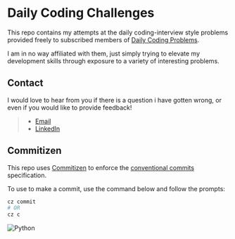 

# Daily Coding Challenges 
This repo contains my attempts at the daily coding-interview style problems provided freely to subscribed members of [Daily Coding Problems](https://www.dailycodingproblem.com/).

I am in no way affiliated with them, just simply trying to elevate my development skills through exposure to a variety of interesting problems.


## Contact

I would love to hear from you if there is a question i have gotten wrong, or even if you would like to provide feedback!

> * [Email](mailto:tbeaumont.dev@gmail.com)
> * [LinkedIn](https://www.linkedin.com/in/tyler-beaumont/)


## Commitizen

This repo uses [Commitizen](https://pypi.org/project/commitizen/) to enforce the [conventional commits](https://www.conventionalcommits.org/en/v1.0.0/) specification. 

To use to make a commit, use the command below and follow the prompts:
```sh
cz commit
# OR
cz c
```
![Python](https://img.shields.io/badge/python-3670A0?style=for-the-badge&logo=python&logoColor=ffdd54)